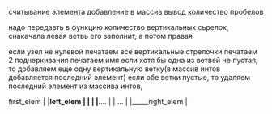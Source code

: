 считывание элемента 
добавление в массив вывод количество пробелов 


надо передавть в функцию количество вертикальных сьрелок, снакачала левая ветвь его заполнит, а потом правая

если узел не нулевой 
печатаем все вертикальные стрелочки 
печатаем 2 подчеркивания 
печатаем имя
если хотя бы одна из ветвей не пустая, то добавляем еще одну вертикальную ветку(в массив интов добавляется последний элемент)
если обе ветки пустые, то удаляем последний элемент из массива интов,

first_elem
         |
         |______left_elem
         |              |
         |              |______....
         |
         |
         ...
         |
         |_____right_elem
                        |